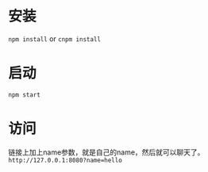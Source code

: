 # 安装
`npm install`
or
`cnpm install`

# 启动
`npm start`

# 访问
链接上加上name参数，就是自己的name，然后就可以聊天了。
`http://127.0.0.1:8080?name=hello`
